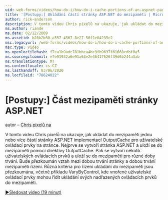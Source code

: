 ```yaml
---
uid: web-forms/videos/how-do-i/how-do-i-cache-portions-of-an-aspnet-page
title: '[Postupy:] Ukládání částí stránky ASP.NET do mezipaměti | Microsoft Docs'
author: rick-anderson
description: V tomto videu Chris pixelů na ukazuje, jak ukládat do mezipaměti jednu nebo více částí stránky ASP.NET implementací OutputCache pro uživatelské ovládací prvky na stránce. Nejprve...
ms.author: riande
ms.date: 02/12/2009
ms.assetid: b20b2b30-a557-4567-8e27-56f1e04235e2
msc.legacyurl: /web-forms/videos/how-do-i/how-do-i-cache-portions-of-an-aspnet-page
msc.type: video
ms.openlocfilehash: f7ca1b9adc781bbca4bc9fb9637f61660cdbf0a5
ms.sourcegitcommit: e7e91932a6e91a63e2e46417626f39d6b244a3ab
ms.translationtype: MT
ms.contentlocale: cs-CZ
ms.lasthandoff: 03/06/2020
ms.locfileid: "78624822"
---
```

# <a name="how-do-i-cache-portions-of-an-aspnet-page"></a>[Postupy:] Část mezipaměti stránky ASP.NET

autor – [Chris pixelů na](https://twitter.com/chrispels)

V tomto videu Chris pixelů na ukazuje, jak ukládat do mezipaměti jednu nebo více částí stránky ASP.NET implementací OutputCache pro uživatelské ovládací prvky na stránce. Nejprve se vytvoří stránka ASP.NET a uloží se do mezipaměti pomocí direktivy OutputCache. Pak se vytvoří několik uživatelských ovládacích prvků a uloží se do mezipaměti pro různé doby trvání. Bude přezkoumán vztah mezi dobou trvání stránky a dobou trvání mezipaměti řízení. Různá kritéria pro řízení ukládání do mezipaměti jsou přezkoumána, včetně příkladu VaryByControl, kde vnořené uživatelské ovládací prvky mohou řídit ukládání svých nadřazených ovládacích prvků do mezipaměti.

[&#9654;Sledovat video (19 minut)](https://channel9.msdn.com/Blogs/ASP-NET-Site-Videos/how-do-i-cache-portions-of-an-aspnet-page)
